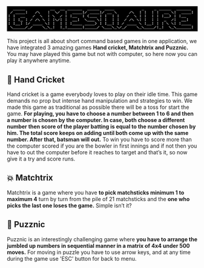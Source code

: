 <img src="https://github.com/ShubhamGupta577/Gamesqaure/blob/master/Images/games2.png" width="800">  

<!--# :video_game: **GameSquare**-->
This project is all about short command based games in one application, we have integrated 3 amazing games **Hand cricket, Matchtrix and Puzznic.** You may have played this game but not with computer, so here now you can play it anywhere anytime.

## :cricket_game: **Hand Cricket**
Hand cricket is a game everybody loves to play on their idle time. This game demands no prop but intense hand manipulation and strategies to win. We made this game as traditional as possible there will be a toss for start the game. **For playing, you have to choose a number between 1 to 6 and then a number is chosen by the computer. In case, both choose a different number then score of the player batting is equal to the number chosen by him. The total score keeps on adding until both come up with the same number. After that, batsman will out.** To win you have to score more than the computer scored if you are the bowler in first innings and if not then you have to out the computer before it reaches to target and that’s it, so now give it a try and score runs.

## :boom: **Matchtrix**
Matchtrix is a game where you have **to pick matchsticks minimum 1 to maximum 4** turn by turn from the pile of 21 matchsticks and the **one who picks the last one loses the game.** Simple isn’t it?

## :game_die: **Puzznic**
Puzznic is an interestingly challenging game where **you have to arrange the jumbled up numbers in sequential manner in a matrix of 4x4 under 500 moves.** For moving in puzzle you have to use arrow keys, and at any time during the game use 'ESC’ button for back to menu.
